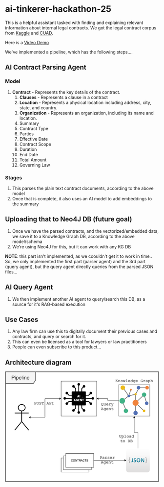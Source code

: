 # ai-tinkerer-hackathon-25

This is a helpful assistant tasked with finding and explaining relevant information about internal legal contracts. We got the legal contract corpus from [Kaggle](https://www.kaggle.com/datasets/konradb/atticus-open-contract-dataset-aok-beta) and [CUAD](https://www.atticusprojectai.org/cuad).

Here is a [Video Demo](https://drive.google.com/file/d/1HC_VNCspIrgrFR9360mJ-rhE5MhvfOgk/view?usp=sharing)

We've implemented a pipeline, which has the following steps....

## AI Contract Parsing Agent

### Model

1. **Contract** - Represents the key details of the contract.
    1. **Clauses** - Represents a clause in a contract
    2. **Location** - Represents a physical location including address, city, state, and country.
    3. **Organization** - Represents an organization, including its name and location.
    4. Summary
    5. Contract Type
    6. Parties
    7. Effective Date
    8. Contract Scope
    9. Duration
    10. End Date
    11. Total Amount
    12. Governing Law

### Stages

1. This parses the plain text contract documents, according to the above model
2. Once that is complete, it also uses an AI model to add embeddings to the summary

## Uploading that to Neo4J DB (future goal)

1. Once we have the parsed contracts, and the vectorized/embedded data, we save it to a Knowledge Graph DB, according to the above model/schema
2. We're using Neo4J for this, but it can work with any KG DB

**NOTE**: this part isn't implemented, as we coouldn't get it to work in time.. So, we only implemented the first part (parser agent) and the 3rd part (query agent), but the query agent directly queries from the parsed JSON files...

## AI Query Agent

1. We then implement another AI agent to query/search this DB, as a source for it's RAG-based execution

## Use Cases

1. Any law firm can use this to digitally document their previous cases and contracts, and query or search for it.
2. This can even be licensed as a tool for lawyers or law practitioners
3. People can even subscribe to this product...

## Architecture diagram

![Pipeline Architecture](Pipeline.png)

